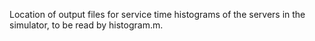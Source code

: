 Location of output files for service time histograms of the servers in the simulator, to be read by histogram.m.
